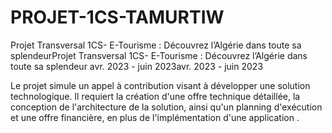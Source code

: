 # PROJET-1CS-TAMURTIW

Projet Transversal 1CS- E-Tourisme : Découvrez l’Algérie dans toute sa splendeurProjet Transversal 1CS- E-Tourisme : Découvrez l’Algérie dans toute sa splendeur
avr. 2023 - juin 2023avr. 2023 - juin 2023

Le projet simule un appel à contribution visant à développer une solution technologique. Il requiert la création d'une offre technique détaillée, la conception de l'architecture de la solution, ainsi qu'un planning d'exécution et une offre financière, en plus de l'implémentation d'une application .

